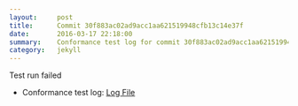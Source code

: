 ```yaml
---
layout:     post
title:      Commit 30f883ac02ad9acc1aa621519948cfb13c14e37f
date:       2016-03-17 22:18:00
summary:    Conformance test log for commit 30f883ac02ad9acc1aa621519948cfb13c14e37f.
category:   jekyll
---
```


Test run failed

- Conformance test log: [Log File](http://s3-us-west-2.amazonaws.com/kraken-e2e-logs/conformance/kraken_30f883ac02ad9acc1aa621519948cfb13c14e37f_conformance.log)
